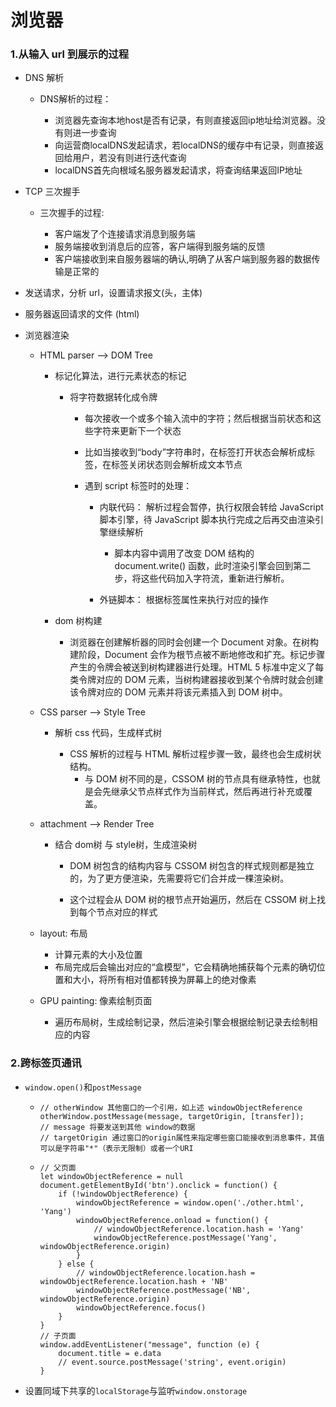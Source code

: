 # 浏览器

###  1.从输入 url 到展示的过程

   - DNS 解析
      - DNS解析的过程：

         - 浏览器先查询本地host是否有记录，有则直接返回ip地址给浏览器。没有则进一步查询
         - 向运营商localDNS发起请求，若localDNS的缓存中有记录，则直接返回给用户，若没有则进行迭代查询
         - localDNS首先向根域名服务器发起请求，将查询结果返回IP地址
   - TCP 三次握手
       - 三次握手的过程:

           - 客户端发了个连接请求消息到服务端
           - 服务端接收到消息后的应答，客户端得到服务端的反馈
           - 客户端接收到来自服务器端的确认,明确了从客户端到服务器的数据传输是正常的

   - 发送请求，分析 url，设置请求报文(头，主体)
   - 服务器返回请求的文件 (html)
   - 浏览器渲染

      - HTML parser --> DOM Tree
         - 标记化算法，进行元素状态的标记

            - 将字符数据转化成令牌

               - 每次接收一个或多个输入流中的字符；然后根据当前状态和这些字符来更新下一个状态
               - 比如当接收到“body”字符串时，在标签打开状态会解析成标签，在标签关闭状态则会解析成文本节点
               - 遇到 script 标签时的处理：

                  - 内联代码： 解析过程会暂停，执行权限会转给 JavaScript 脚本引擎，待 JavaScript 脚本执行完成之后再交由渲染引擎继续解析

                     - 脚本内容中调用了改变 DOM 结构的 document.write() 函数，此时渲染引擎会回到第二步，将这些代码加入字符流，重新进行解析。

                  - 外链脚本： 根据标签属性来执行对应的操作
         - dom 树构建

            - 浏览器在创建解析器的同时会创建一个 Document 对象。在树构建阶段，Document 会作为根节点被不断地修改和扩充。标记步骤产生的令牌会被送到树构建器进行处理。HTML 5 标准中定义了每类令牌对应的 DOM 元素，当树构建器接收到某个令牌时就会创建该令牌对应的 DOM 元素并将该元素插入到 DOM 树中。

      - CSS parser --> Style Tree
         - 解析 css 代码，生成样式树

            - CSS 解析的过程与 HTML 解析过程步骤一致，最终也会生成树状结构。
               - 与 DOM 树不同的是，CSSOM 树的节点具有继承特性，也就是会先继承父节点样式作为当前样式，然后再进行补充或覆盖。

      - attachment --> Render Tree
         - 结合 dom树 与 style树，生成渲染树
            - DOM 树包含的结构内容与 CSSOM 树包含的样式规则都是独立的，为了更方便渲染，先需要将它们合并成一棵渲染树。

            - 这个过程会从 DOM 树的根节点开始遍历，然后在 CSSOM 树上找到每个节点对应的样式
      
      - layout: 布局
         - 计算元素的大小及位置
         - 布局完成后会输出对应的“盒模型”，它会精确地捕获每个元素的确切位置和大小，将所有相对值都转换为屏幕上的绝对像素

      - GPU painting: 像素绘制页面
         - 遍历布局树，生成绘制记录，然后渲染引擎会根据绘制记录去绘制相应的内容

### 2.跨标签页通讯

   - `window.open()`和`postMessage`
    
      - ```
        // otherWindow 其他窗口的一个引用，如上述 windowObjectReference
        otherWindow.postMessage(message, targetOrigin, [transfer]);
        // message 将要发送到其他 window的数据
        // targetOrigin 通过窗口的origin属性来指定哪些窗口能接收到消息事件，其值可以是字符串"*"（表示无限制）或者一个URI
        ```

      - ```
        // 父页面
        let windowObjectReference = null
        document.getElementById('btn').onclick = function() {
            if (!windowObjectReference) {
                windowObjectReference = window.open('./other.html', 'Yang')
                windowObjectReference.onload = function() {
                    // windowObjectReference.location.hash = 'Yang'
                    windowObjectReference.postMessage('Yang', windowObjectReference.origin)
                }
            } else {
                // windowObjectReference.location.hash = windowObjectReference.location.hash + 'NB'
                windowObjectReference.postMessage('NB', windowObjectReference.origin)
                windowObjectReference.focus()
            }
        }
        // 子页面
        window.addEventListener("message", function (e) {
            document.title = e.data
            // event.source.postMessage('string', event.origin)
        }
        ```
   - 设置同域下共享的`localStorage`与监听`window.onstorage`